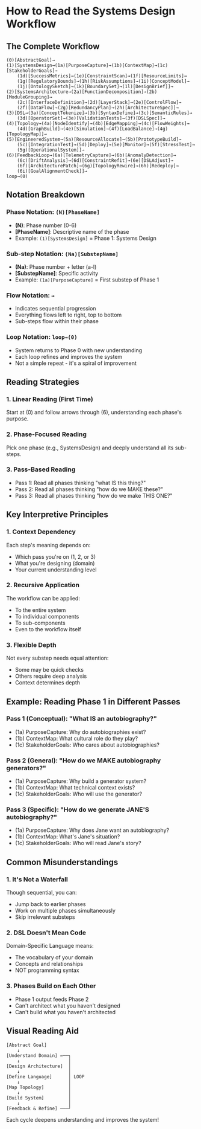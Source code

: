 # How to Read the Systems Design Workflow

## The Complete Workflow

```
(0)[AbstractGoal]→
(1)[SystemsDesign→(1a)[PurposeCapture]→(1b)[ContextMap]→(1c)[StakeholderGoals]→
    (1d)[SuccessMetrics]→(1e)[ConstraintScan]→(1f)[ResourceLimits]→
    (1g)[RegulatoryBounds]→(1h)[RiskAssumptions]→(1i)[ConceptModel]→
    (1j)[OntologySketch]→(1k)[BoundarySet]→(1l)[DesignBrief]]→
(2)[SystemsArchitecture→(2a)[FunctionDecomposition]→(2b)[ModuleGrouping]→
    (2c)[InterfaceDefinition]→(2d)[LayerStack]→(2e)[ControlFlow]→
    (2f)[DataFlow]→(2g)[RedundancyPlan]→(2h)[ArchitectureSpec]]→
(3)[DSL→(3a)[ConceptTokenize]→(3b)[SyntaxDefine]→(3c)[SemanticRules]→
    (3d)[OperatorSet]→(3e)[ValidationTests]→(3f)[DSLSpec]]→
(4)[Topology→(4a)[NodeIdentify]→(4b)[EdgeMapping]→(4c)[FlowWeights]→
    (4d)[GraphBuild]→(4e)[Simulation]→(4f)[LoadBalance]→(4g)[TopologyMap]]→
(5)[EngineeredSystem→(5a)[ResourceAllocate]→(5b)[PrototypeBuild]→
    (5c)[IntegrationTest]→(5d)[Deploy]→(5e)[Monitor]→(5f)[StressTest]→
    (5g)[OperationalSystem]]→
(6)[FeedbackLoop→(6a)[TelemetryCapture]→(6b)[AnomalyDetection]→
    (6c)[DriftAnalysis]→(6d)[ConstraintRefit]→(6e)[DSLAdjust]→
    (6f)[ArchitecturePatch]→(6g)[TopologyRewire]→(6h)[Redeploy]→
    (6i)[GoalAlignmentCheck]]→
loop→(0)
```

## Notation Breakdown

### Phase Notation: `(N)[PhaseName]`
- **(N)**: Phase number (0-6)
- **[PhaseName]**: Descriptive name of the phase
- Example: `(1)[SystemsDesign]` = Phase 1: Systems Design

### Sub-step Notation: `(Na)[SubstepName]`
- **(Na)**: Phase number + letter (a-l)
- **[SubstepName]**: Specific activity
- Example: `(1a)[PurposeCapture]` = First substep of Phase 1

### Flow Notation: `→`
- Indicates sequential progression
- Everything flows left to right, top to bottom
- Sub-steps flow within their phase

### Loop Notation: `loop→(0)`
- System returns to Phase 0 with new understanding
- Each loop refines and improves the system
- Not a simple repeat - it's a spiral of improvement

## Reading Strategies

### 1. **Linear Reading** (First Time)
Start at (0) and follow arrows through (6), understanding each phase's purpose.

### 2. **Phase-Focused Reading**
Pick one phase (e.g., SystemsDesign) and deeply understand all its sub-steps.

### 3. **Pass-Based Reading**
- Pass 1: Read all phases thinking "what IS this thing?"
- Pass 2: Read all phases thinking "how do we MAKE these?"
- Pass 3: Read all phases thinking "how do we make THIS ONE?"

## Key Interpretive Principles

### 1. **Context Dependency**
Each step's meaning depends on:
- Which pass you're on (1, 2, or 3)
- What you're designing (domain)
- Your current understanding level

### 2. **Recursive Application**
The workflow can be applied:
- To the entire system
- To individual components
- To sub-components
- Even to the workflow itself

### 3. **Flexible Depth**
Not every substep needs equal attention:
- Some may be quick checks
- Others require deep analysis
- Context determines depth

## Example: Reading Phase 1 in Different Passes

### Pass 1 (Conceptual): "What IS an autobiography?"
- (1a) PurposeCapture: Why do autobiographies exist?
- (1b) ContextMap: What cultural role do they play?
- (1c) StakeholderGoals: Who cares about autobiographies?

### Pass 2 (General): "How do we MAKE autobiography generators?"
- (1a) PurposeCapture: Why build a generator system?
- (1b) ContextMap: What technical context exists?
- (1c) StakeholderGoals: Who will use the generator?

### Pass 3 (Specific): "How do we generate JANE'S autobiography?"
- (1a) PurposeCapture: Why does Jane want an autobiography?
- (1b) ContextMap: What's Jane's situation?
- (1c) StakeholderGoals: Who will read Jane's story?

## Common Misunderstandings

### 1. **It's Not a Waterfall**
Though sequential, you can:
- Jump back to earlier phases
- Work on multiple phases simultaneously
- Skip irrelevant substeps

### 2. **DSL Doesn't Mean Code**
Domain-Specific Language means:
- The vocabulary of your domain
- Concepts and relationships
- NOT programming syntax

### 3. **Phases Build on Each Other**
- Phase 1 output feeds Phase 2
- Can't architect what you haven't designed
- Can't build what you haven't architected

## Visual Reading Aid

```
[Abstract Goal]
    ↓
[Understand Domain] ←──┐
    ↓                  │
[Design Architecture]  │
    ↓                  │
[Define Language]      │ LOOP
    ↓                  │
[Map Topology]         │
    ↓                  │
[Build System]         │
    ↓                  │
[Feedback & Refine] ───┘
```

Each cycle deepens understanding and improves the system!

